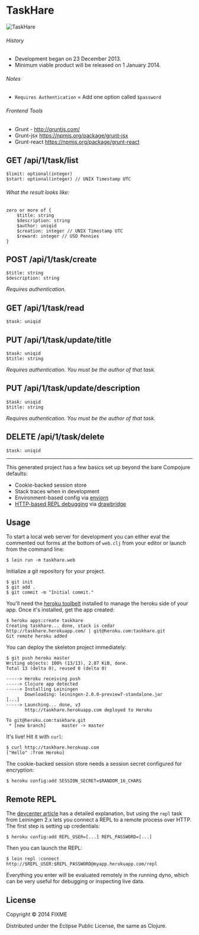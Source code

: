 # TaskHare

![TaskHare](http://i.imgur.com/IKexLmb.jpg)

###### History

* Development began on 23 December 2013.
* Minimum viable product will be released on 1 January 2014.

###### Notes

* `Requires Authentication` = Add one option called `$password`

###### Frontend Tools

* Grunt - http://gruntjs.com/
* Grunt-jsx https://npmjs.org/package/grunt-jsx
* Grunt-react https://npmjs.org/package/grunt-react

## GET /api/1/task/list

    $limit: optional(integer)
    $start: optional(integer) // UNIX Timestamp UTC

###### What the result looks like:

    zero or more of {
        $title: string
        $description: string
        $author: uniqid
        $creation: integer // UNIX Timestamp UTC
        $reward: integer // USD Pennies
    }

## POST /api/1/task/create

    $title: string
    $description: string
    
*Requires authentication.*

## GET /api/1/task/read

    $task: uniqid

## PUT /api/1/task/update/title

    $task: uniqid
    $title: string

*Requires authentication. You must be the author of that task.*

## PUT /api/1/task/update/description

    $task: uniqid
    $title: string

*Requires authentication. You must be the author of that task.*

## DELETE /api/1/task/delete

    $task: uniqid

*****

This generated project has a few basics set up beyond the bare Compojure defaults:

* Cookie-backed session store
* Stack traces when in development
* Environment-based config via [enviorn](https://github.com/weavejester/environ)
* [HTTP-based REPL debugging](https://devcenter.heroku.com/articles/debugging-clojure) via [drawbridge](https://github.com/cemerick/drawbridge)

## Usage

To start a local web server for development you can either eval the
commented out forms at the bottom of `web.clj` from your editor or
launch from the command line:

    $ lein run -m taskhare.web

Initialize a git repository for your project.

    $ git init
    $ git add .
    $ git commit -m "Initial commit."

You'll need the [heroku toolbelt](https://toolbelt.herokuapp.com)
installed to manage the heroku side of your app. Once it's installed,
get the app created:

    $ heroku apps:create taskhare
    Creating taskhare... done, stack is cedar
    http://taskhare.herokuapp.com/ | git@heroku.com:taskhare.git
    Git remote heroku added

You can deploy the skeleton project immediately:

    $ git push heroku master
    Writing objects: 100% (13/13), 2.87 KiB, done.
    Total 13 (delta 0), reused 0 (delta 0)

    -----> Heroku receiving push
    -----> Clojure app detected
    -----> Installing Leiningen
           Downloading: leiningen-2.0.0-preview7-standalone.jar
    [...]
    -----> Launching... done, v3
           http://taskhare.herokuapp.com deployed to Heroku

    To git@heroku.com:taskhare.git
     * [new branch]      master -> master

It's live! Hit it with `curl`:

    $ curl http://taskhare.herokuap.com
    ["Hello" :from Heroku]

The cookie-backed session store needs a session secret configured for encryption:

    $ heroku config:add SESSION_SECRET=$RANDOM_16_CHARS

## Remote REPL

The [devcenter article](https://devcenter.heroku.com/articles/debugging-clojure)
has a detailed explanation, but using the `repl` task from Leiningen
2.x lets you connect a REPL to a remote process over HTTP. The first
step is setting up credentials:

    $ heroku config:add REPL_USER=[...] REPL_PASSWORD=[...]

Then you can launch the REPL:

    $ lein repl :connect http://$REPL_USER:$REPL_PASSWORD@myapp.herokuapp.com/repl

Everything you enter will be evaluated remotely in the running dyno,
which can be very useful for debugging or inspecting live data.

## License

Copyright © 2014 FIXME

Distributed under the Eclipse Public License, the same as Clojure.
